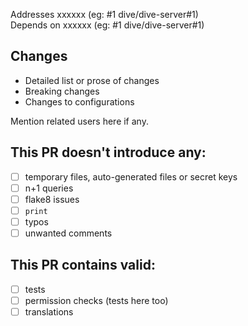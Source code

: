 Addresses xxxxxx (eg: #1 dive/dive-server#1) \
Depends on xxxxxx (eg: #1 dive/dive-server#1)

## Changes

* Detailed list or prose of changes
* Breaking changes
* Changes to configurations

Mention related users here if any.

## This PR doesn't introduce any:

- [ ] temporary files, auto-generated files or secret keys
- [ ] n+1 queries
- [ ] flake8 issues
- [ ] `print`
- [ ] typos
- [ ] unwanted comments

## This PR contains valid:

- [ ] tests
- [ ] permission checks (tests here too)
- [ ] translations
